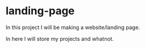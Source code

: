 # landing-page
In this project I will be making a website/landing page.

In here I will store my projects and whatnot.